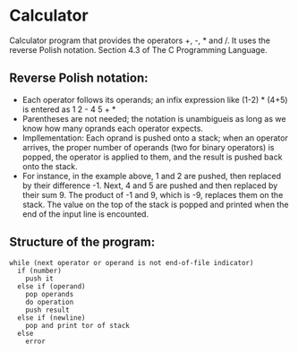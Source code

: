 # Calculator
Calculator program that provides the operators +, -, * and /. It uses the reverse Polish notation. Section 4.3 of The C Programming Language. 

## Reverse Polish notation:
- Each operator follows its operands; an infix expression like (1-2) * (4+5) is entered as 1 2 - 4 5 + *
- Parentheses are not needed; the notation is unambigueis as long as we know how many oprands each operator expects.
- Impllementation: Each oprand is pushed onto a stack; when an operator arrives, the proper number of operands (two for binary operators) is popped, the operator is applied to them, and the result is pushed back onto the stack.
- For instance, in the example above, 1 and 2 are pushed, then replaced by their difference -1. Next, 4 and 5 are pushed and then replaced by their sum 9. The product of -1 and 9, which is -9, replaces them on the stack. The value on the top of the stack is popped and printed when the end of the input line is encounted.

## Structure of the program:
```
while (next operator or operand is not end-of-file indicator)
  if (number)
    push it
  else if (operand)
    pop operands
    do operation
    push result
  else if (newline)
    pop and print tor of stack
  else
    error
```


